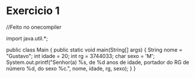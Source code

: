 # Exercicio 1

//Feito no onecompiler


import java.util.*;

public class Main {
    public static void main(String[] args) {
      String nome = "Gustavo";
      int idade = 20;
      int rg = 3744033;
      char sexo = 'M';
      System.out.printf("Senhor(a) %s, de %d anos de idade, portador do RG de número %d, do sexo %c.", nome, idade, rg, sexo);
  }
}

